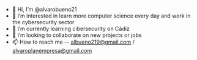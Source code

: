 - 👋 Hi, I’m @alvarobueno21
- 👀 I’m interested in learn more computer science every day and work in the cybersecurity sector
- 🌱 I’m currently learning cibersecurity on Cádiz
- 💞️ I’m looking to collaborate on new projects or jobs
- 📫 How to reach me -- albueno219@gmail.com / alvaroplanempresa@gmail.com

<!---
alvarobueno21/alvarobueno21 is a ✨ special ✨ repository because its `README.md` (this file) appears on your GitHub profile.
You can click the Preview link to take a look at your changes.
--->
